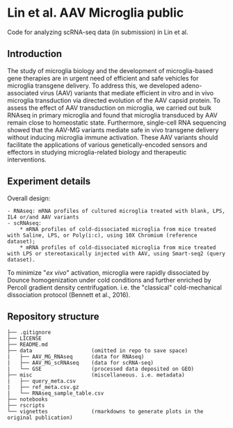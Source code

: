 # Lin et al. AAV Microglia public
Code for analyzing scRNA-seq data (in submission) in Lin et al.

## Introduction

The study of microglia biology and the development of microglia-based gene therapies are in urgent need of efficient and safe vehicles for microglia transgene delivery. To address this, we developed adeno-associated virus (AAV) variants that mediate efficient in vitro and in vivo microglia transduction via directed evolution of the AAV capsid protein. To assess the effect of AAV transduction on microglia, we carried out bulk RNAseq in primary microglia and found that microglia transduced by AAV remain close to homeostatic state. Furthermore, single-cell RNA sequencing showed that the AAV-MG variants mediate safe in vivo transgene delivery without inducing microglia immune activation. These AAV variants should facilitate the applications of various genetically-encoded sensors and effectors in studying microglia-related biology and therapeutic interventions.

## Experiment details

Overall design:

    - RNAseq: mRNA profiles of cultured microglia treated with blank, LPS, IL4 or/and AAV variants
    - scRNAseq: 
        * mRNA profiles of cold-dissociated microglia from mice treated with Saline, LPS, or Poly(i:c), using 10X Chromium (reference dataset); 
        * mRNA profiles of cold-dissociated microglia from mice treated with LPS or stereotaxically injected with AAV, using Smart-seq2 (query dataset).

To minimize "*ex vivo*" activation, microglia were rapidly dissociated by Dounce homogenization under cold conditions and further enriched by Percoll gradient density centrifugation. i.e. the "classical" cold-mechanical dissociation protocol (Bennett et al., 2016).

## Repository structure

```
├── .gitignore
├── LICENSE
├── README.md
├── data                   (omitted in repo to save space)
|   ├── AAV_MG_RNAseq      (data for RNAseq)
|   ├── AAV_MG_scRNAseq    (data for scRNA-seq)
|   └── GSE                (processed data deposited on GEO)
├── misc                   (miscellaneous. i.e. metadata)
|   ├── query_meta.csv
|   ├── ref_meta.csv.gz
|   └── RNAseq_sample_table.csv
├── notebooks
├── rscripts
└── vignettes              (rmarkdowns to generate plots in the original publication)
```